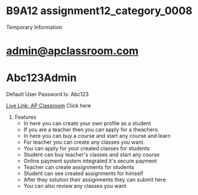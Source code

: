 # B9A12 assignment12_category_0008

Temporary Information

# admin@apclassroom.com

# Abc123Admin

Default User Password Is: Abc123

[Live Link: AP Classroom](https://assignmentb9a12.web.app/) Click here

1. Features
    - In here you can create your own profile as a student
    - If you are a teacher then you can apply for a theachers.
    - In here you can buy a course and start any course and learn
    - For teacher you can create any classes you want.
    - You can apply for your created classes for students
    - Student can buy teacher's classes and start any course
    - Online payment system integrated it's secure payment
    - Teacher can create assignments for students
    - Student can see created assignments for himself
    - After they solution their assignments they can submit here.
    - You can also review any classes you want

<!-- -   [@vitejs/plugin-react](https://github.com/vitejs/vite-plugin-react/blob/main/packages/plugin-react/README.md) uses [Babel](https://babeljs.io/) for Fast Refresh
-   [@vitejs/plugin-react-swc](https://github.com/vitejs/vite-plugin-react-swc) uses [SWC](https://swc.rs/) for Fast Refresh -->
